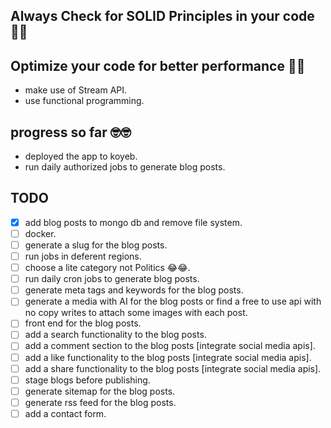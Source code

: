 ## Always Check for SOLID Principles in your code 🤢🤢

## Optimize your code for better performance 🚀🚀 
- make use of Stream API.
- use functional programming.

## progress so far 🤓🤓
 - deployed the app to koyeb.
 - run daily authorized jobs to generate blog posts.

## TODO
- [x] add blog posts to mongo db and remove file system.
- [ ] docker.
- [ ] generate a slug for the blog posts.
- [ ] run jobs in deferent regions.
- [ ] choose a lite category not Politics 😂😂.
- [ ] run daily cron jobs to generate blog posts.
- [ ] generate meta tags and keywords for the blog posts.
- [ ] generate a media with AI for the blog posts or find a free to use api with no copy writes to attach some images with each post.
- [ ] front end for the blog posts.
- [ ] add a search functionality to the blog posts.
- [ ] add a comment section to the blog posts [integrate social media apis].
- [ ] add a like functionality to the blog posts [integrate social media apis].
- [ ] add a share functionality to the blog posts [integrate social media apis].
- [ ] stage blogs before publishing.
- [ ] generate sitemap for the blog posts.
- [ ] generate rss feed for the blog posts.
- [ ] add a contact form.